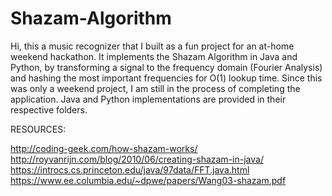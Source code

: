# Shazam-Algorithm

Hi, this a music recognizer that I built as a fun project for an at-home weekend hackathon. It implements the Shazam Algorithm in Java and Python, by transforming a signal to the frequency domain (Fourier Analysis) and hashing the most important frequencies for O(1) lookup time. Since this was only a weekend project, I am still in the process of completing the application. Java and Python implementations are provided in their respective folders.

RESOURCES:

http://coding-geek.com/how-shazam-works/
http://royvanrijn.com/blog/2010/06/creating-shazam-in-java/
https://introcs.cs.princeton.edu/java/97data/FFT.java.html
https://www.ee.columbia.edu/~dpwe/papers/Wang03-shazam.pdf
